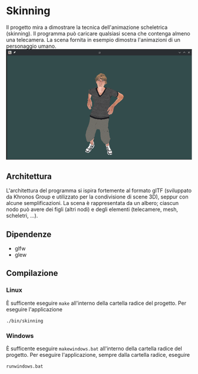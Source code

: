 # Skinning
Il progetto mira a dimostrare la tecnica dell'animazione scheletrica (skinning). Il programma può caricare qualsiasi scena che contenga almeno una telecamera.
La scena fornita in esempio dimostra l'animazioni di un personaggio umano.
![Dimostrazione](example.gif)
## Architettura
L'architettura del programma si ispira fortemente al formato glTF (sviluppato da Khronos Group e utilizzato per la condivisione di scene 3D), seppur con alcune semplificazioni. La scena è rappresentata da un albero; ciascun nodo può avere dei figli (altri nodi) e degli elementi (telecamere, mesh, scheletri, ...).
## Dipendenze

 - glfw
 - glew

## Compilazione
### Linux
È sufficente eseguire `make` all'interno della cartella radice del progetto.
Per eseguire l'applicazione 

    ./bin/skinning

### Windows

È sufficente eseguire `makewindows.bat` all'interno della cartella radice del progetto.
Per eseguire l'applicazione, sempre dalla cartella radice, eseguire

    runwindows.bat
   
